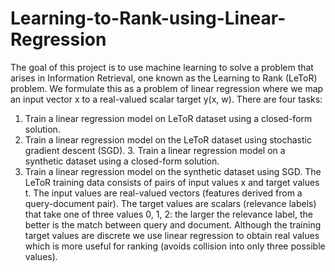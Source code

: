 # Learning-to-Rank-using-Linear-Regression

The goal of this project is to use machine learning to solve a problem that arises in Information Retrieval, one known as the Learning to Rank (LeToR) problem. We formulate this as a problem of linear regression where we map an input vector x to a real-valued scalar target y(x, w).
There are four tasks:
1. Train a linear regression model on LeToR dataset using a closed-form solution.
2. Train a linear regression model on the LeToR dataset using stochastic gradient descent (SGD). 3. Train a linear regression model on a synthetic dataset using a closed-form solution.
4. Train a linear regression model on the synthetic dataset using SGD.
The LeToR training data consists of pairs of input values x and target values t. The input values are real-valued vectors (features derived from a query-document pair). The target values are scalars (relevance labels) that take one of three values 0, 1, 2: the larger the relevance label, the better is the match between query and document. Although the training target values are discrete we use linear regression to obtain real values which is more useful for ranking (avoids collision into only three possible values).
